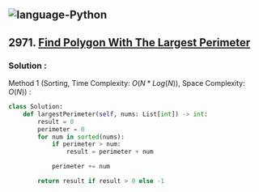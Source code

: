 ![language-Python](https://img.shields.io/badge/%20-Python-ffd43b?style=for-the-badge&logo=PYTHON)
---

## 2971. [Find Polygon With The Largest Perimeter](https://leetcode.com/problems/find-polygon-with-the-largest-perimeter)

### Solution :

Method 1 (Sorting, Time Complexity: $O(N*Log(N))$, Space Complexity: $O(N)$) :
```python
class Solution:
    def largestPerimeter(self, nums: List[int]) -> int:
        result = 0
        perimeter = 0
        for num in sorted(nums):
            if perimeter > num:
                result = perimeter + num

            perimeter += num

        return result if result > 0 else -1
```
